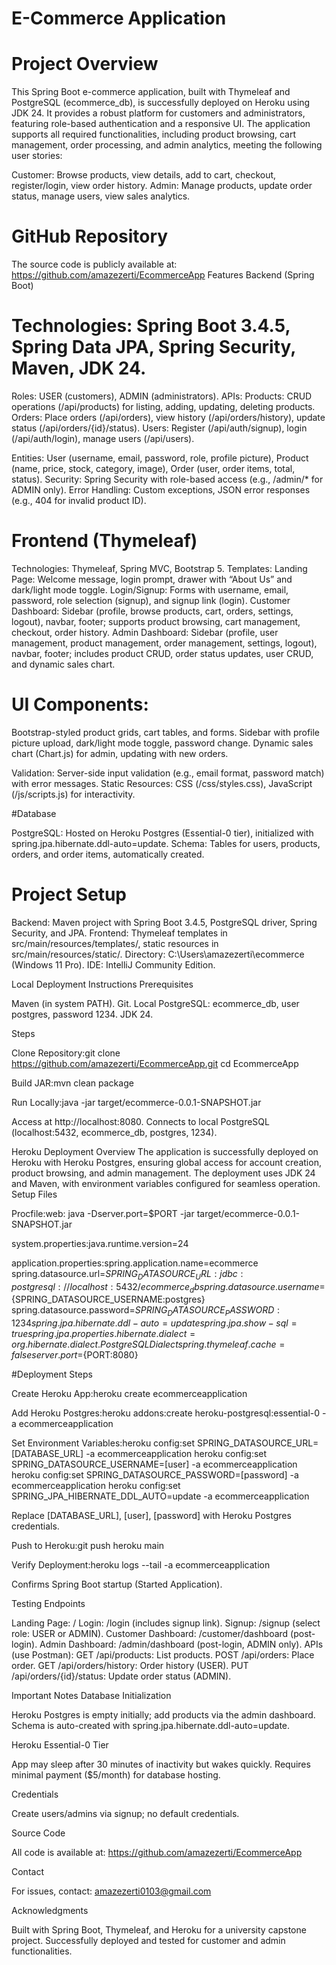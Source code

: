 # E-Commerce Application
# Project Overview
This Spring Boot e-commerce application, built with Thymeleaf and PostgreSQL (ecommerce_db), is successfully deployed on Heroku using JDK 24. It provides a robust platform for customers and administrators, featuring role-based authentication and a responsive UI. The application supports all required functionalities, including product browsing, cart management, order processing, and admin analytics, meeting the following user stories:

Customer: Browse products, view details, add to cart, checkout, register/login, view order history.
Admin: Manage products, update order status, manage users, view sales analytics.

# GitHub Repository
The source code is publicly available at: https://github.com/amazezerti/EcommerceApp
Features
Backend (Spring Boot)

# Technologies: Spring Boot 3.4.5, Spring Data JPA, Spring Security, Maven, JDK 24.
Roles: USER (customers), ADMIN (administrators).
APIs:
Products: CRUD operations (/api/products) for listing, adding, updating, deleting products.
Orders: Place orders (/api/orders), view history (/api/orders/history), update status (/api/orders/{id}/status).
Users: Register (/api/auth/signup), login (/api/auth/login), manage users (/api/users).


 Entities: User (username, email, password, role, profile picture), Product (name, price, stock, category, image), Order (user, order items, total, status).
Security: Spring Security with role-based access (e.g., /admin/* for ADMIN only).
Error Handling: Custom exceptions, JSON error responses (e.g., 404 for invalid product ID).

# Frontend (Thymeleaf)

Technologies: Thymeleaf, Spring MVC, Bootstrap 5.
Templates:
Landing Page: Welcome message, login prompt, drawer with “About Us” and dark/light mode toggle.
Login/Signup: Forms with username, email, password, role selection (signup), and signup link (login).
Customer Dashboard: Sidebar (profile, browse products, cart, orders, settings, logout), navbar, footer; supports product browsing, cart management, checkout, order history.
Admin Dashboard: Sidebar (profile, user management, product management, order management, settings, logout), navbar, footer; includes product CRUD, order status updates, user CRUD, and dynamic sales chart.


# UI Components:
Bootstrap-styled product grids, cart tables, and forms.
Sidebar with profile picture upload, dark/light mode toggle, password change.
Dynamic sales chart (Chart.js) for admin, updating with new orders.


Validation: Server-side input validation (e.g., email format, password match) with error messages.
Static Resources: CSS (/css/styles.css), JavaScript (/js/scripts.js) for interactivity.

#Database

PostgreSQL: Hosted on Heroku Postgres (Essential-0 tier), initialized with spring.jpa.hibernate.ddl-auto=update.
Schema: Tables for users, products, orders, and order items, automatically created.

# Project Setup

Backend: Maven project with Spring Boot 3.4.5, PostgreSQL driver, Spring Security, and JPA.
Frontend: Thymeleaf templates in src/main/resources/templates/, static resources in src/main/resources/static/.
Directory: C:\Users\amazezerti\ecommerce (Windows 11 Pro).
IDE: IntelliJ Community Edition.

Local Deployment Instructions
Prerequisites

Maven (in system PATH).
Git.
Local PostgreSQL: ecommerce_db, user postgres, password 1234.
JDK 24.

Steps

Clone Repository:git clone https://github.com/amazezerti/EcommerceApp.git
cd EcommerceApp


Build JAR:mvn clean package


Run Locally:java -jar target/ecommerce-0.0.1-SNAPSHOT.jar


Access at http://localhost:8080.
Connects to local PostgreSQL (localhost:5432, ecommerce_db, postgres, 1234).



Heroku Deployment
Overview
The application is successfully deployed on Heroku with Heroku Postgres, ensuring global access for account creation, product browsing, and admin management. The deployment uses JDK 24 and Maven, with environment variables configured for seamless operation.
Setup Files

Procfile:web: java -Dserver.port=$PORT -jar target/ecommerce-0.0.1-SNAPSHOT.jar


system.properties:java.runtime.version=24


application.properties:spring.application.name=ecommerce
spring.datasource.url=${SPRING_DATASOURCE_URL:jdbc:postgresql://localhost:5432/ecommerce_db}
spring.datasource.username=${SPRING_DATASOURCE_USERNAME:postgres}
spring.datasource.password=${SPRING_DATASOURCE_PASSWORD:1234}
spring.jpa.hibernate.ddl-auto=update
spring.jpa.show-sql=true
spring.jpa.properties.hibernate.dialect=org.hibernate.dialect.PostgreSQLDialect
spring.thymeleaf.cache=false
server.port=${PORT:8080}



#Deployment Steps

Create Heroku App:heroku create ecommerceapplication


Add Heroku Postgres:heroku addons:create heroku-postgresql:essential-0 -a ecommerceapplication


Set Environment Variables:heroku config:set SPRING_DATASOURCE_URL=[DATABASE_URL] -a ecommerceapplication
heroku config:set SPRING_DATASOURCE_USERNAME=[user] -a ecommerceapplication
heroku config:set SPRING_DATASOURCE_PASSWORD=[password] -a ecommerceapplication
heroku config:set SPRING_JPA_HIBERNATE_DDL_AUTO=update -a ecommerceapplication


Replace [DATABASE_URL], [user], [password] with Heroku Postgres credentials.


Push to Heroku:git push heroku main


Verify Deployment:heroku logs --tail -a ecommerceapplication


Confirms Spring Boot startup (Started Application).



Testing Endpoints

Landing Page: /
Login: /login (includes signup link).
Signup: /signup (select role: USER or ADMIN).
Customer Dashboard: /customer/dashboard (post-login).
Admin Dashboard: /admin/dashboard (post-login, ADMIN only).
APIs (use Postman):
GET /api/products: List products.
POST /api/orders: Place order.
GET /api/orders/history: Order history (USER).
PUT /api/orders/{id}/status: Update order status (ADMIN).



Important Notes
Database Initialization

Heroku Postgres is empty initially; add products via the admin dashboard.
Schema is auto-created with spring.jpa.hibernate.ddl-auto=update.

Heroku Essential-0 Tier

App may sleep after 30 minutes of inactivity but wakes quickly.
Requires minimal payment ($5/month) for database hosting.

Credentials

Create users/admins via signup; no default credentials.

Source Code

All code is available at: https://github.com/amazezerti/EcommerceApp

Contact

For issues, contact: amazezerti0103@gmail.com

Acknowledgments

Built with Spring Boot, Thymeleaf, and Heroku for a university capstone project.
Successfully deployed and tested for customer and admin functionalities.

